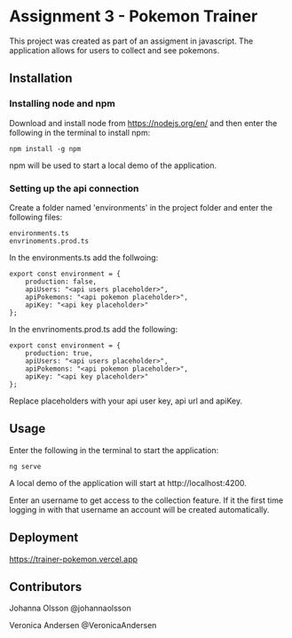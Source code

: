 # Assignment 3 - Pokemon Trainer
This project was created as part of an assigment in javascript. The application allows for users to collect and see pokemons. 

## Installation

### Installing node and npm
Download and install node from https://nodejs.org/en/ and then enter the following in the terminal to install npm:
```
npm install -g npm
```
npm will be used to start a local demo of the application.
### Setting up the api connection
Create a folder named 'environments' in the project folder and enter the following files:
```
environments.ts
envrinoments.prod.ts
```
In the environments.ts add the follwoing:
```
export const environment = {
    production: false,
    apiUsers: "<api users placeholder>",
    apiPokemons: "<api pokemon placeholder>", 
    apiKey: "<api key placeholder>"
};

```
In the envrinoments.prod.ts add the following: 
```
export const environment = {
    production: true,
    apiUsers: "<api users placeholder>",
    apiPokemons: "<api pokemon placeholder>", 
    apiKey: "<api key placeholder>"
};

```
Replace placeholders with your api user key, api url and apiKey. 

## Usage
Enter the following in the terminal to start the application:
```
ng serve
```
A local demo of the application will start at http://localhost:4200.

Enter an username to get access to the collection feature. If it the first time logging in with that username an account will be created automatically.

## Deployment
https://trainer-pokemon.vercel.app

## Contributors
Johanna Olsson @johannaolsson

Veronica Andersen @VeronicaAndersen
